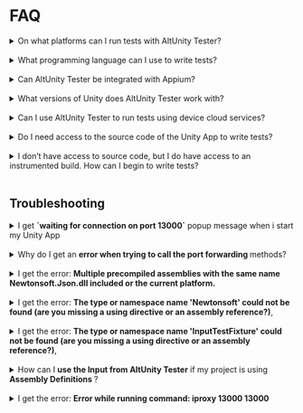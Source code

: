 # FAQ

<details>
<summary> On what platforms can I run tests with AltUnity Tester? </summary>
<br>
<strong>Answer:</strong> PC, Mac, Android, iOS and Unity Editor; support for WebGL and Consoles is work in progress. 
</details>
<br>

<details>
<summary> What programming language can I use to write tests?</summary>
<br>
 C#, Python and Java.
</details>
<br>

<details>
<summary> Can AltUnity Tester be integrated with Appium?</summary>
<br>
Yes, AltUnity Tester can be used alongside Appium. Appium allows you to access the native objects and AltUnity Tester can be used to access the Unity objects.  For more info regarding how to run tests together with appium check <em><a href="tester-with-appium.html">Running tests together with Appium</a></em>.
</details>
<br>

<details>
<summary> What versions of Unity does AltUnity Tester work with? </summary>
<br>
AltUnity Tester works with Unity 2018.1 or higher. If you encounter any issues we'd like to hear about them. You can <a href="contributing.html#did-you-find-a-bug">raise an issue</a> or join our community on <a href="https://discord.gg/Ag9RSuS">Discord</a> or <a href="https://groups.google.com/a/altom.com/forum/#!forum/altunityforum">Google Groups</a>.
</details>
<br>

<details>
<summary>Can I use AltUnity Tester to run tests using device cloud services? </summary>
<br>
It works with some of the cloud services. We tried it with Bitbar Cloud and AWS Device Farm.  
These give you access to a virtual machine or a Docker container that has a cloud device attached, where you upload your tests, configure your environment and run your tests. More info about this here:<em><a href=" tester-with-cloud.html"> Running tests using device cloud services.</a></em>
</details>
<br>

<details>
<summary> Do I need access to the source code of the Unity App to write tests?</summary>
<br>
In order to run tests using AltUnity Tester you require an <a href="get-started.html#instrument-your-game-with-altunity-server">instrumented build</a> of the Unity App. To create an instrumented build of the Unity App you need to <a href="get-started.html#import-altunity-tester-package-in-unity-editor">import</a> the AltUnity Tester package in Unity Editor. 
</details>
<br>

<details>
<summary> I don’t have access to source code, but I do have access to an instrumented build. How can I begin to write tests?</summary>
<br>
 We’ve published AltUnity Inspector, which allows you to inspect the game objects outside the unity editor without access to the source code. More information about AltUnity Inspector can be found in this <a href="https://altom.com/everything-you-need-to-know-about-altunity-inspector/">article</a>.
</details>
<br>

## Troubleshooting

<details>
<summary> I get <strong>`waiting for connection on port 13000`</strong> popup message when i start my Unity App </summary>
<br>
The popup message shows up when you start your instrumented Unity App. It tells you that the AltUnity Tester is ready and you can start running your tests.  
</details>
<br>

<details>
<summary> Why do I get an <strong>error when trying to call the port forwarding </strong>methods? </summary>
<br>
You need to make sure the following third party tools are installed: ADB - Android  or iproxy - iOS. For more information you can check our <a href="advanced-usage.html#how-to-setup-port-forwarding">setup port forwarding guide</a>.
</details>
<br>

<details>
<summary>I get the error: <strong>Multiple precompiled assemblies with the same name Newtonsoft.Json.dll included or the current platform.</strong> </summary>
<br>
You get this error due to multiple imports of Newtonsoft.Json.dll library. You can remove the Newtonsoft.Json version from AltUnity Tester by deleting the <em>Newtonsonft</em> folder <em>Assets/AltUnityTester/ThirdParty/Newtonsonft</em>. 
</details>
<br>

<details>
<summary> I get the error: <strong>The type or namespace name 'Newtonsoft' could not be found (are you missing a using directive or an assembly reference?)</strong>,  </summary>
<br>
You get this error because you don't have a reference to Newtonsoft.Json package.
<br>
Add `"com.unity.nuget.newtonsoft-json": "3.0.1"` to your project `manifest.json`, inside `dependencies`.

```
{
    "dependencies": {
        "com.unity.nuget.newtonsoft-json": "3.0.1"
    }
}
```

</details>
<br>

<details>
<summary> I get the error: <strong>The type or namespace name 'InputTestFixture' could not be found (are you missing a using directive or an assembly reference?)</strong>, </summary>
<br>
You get this error because you don't have `com.unity.inputsystem` added as a testables dependency.
<br>
Add `"com.unity.inputsystem"` to your `manifest.json`, inside `testables.`

```
{
    "testables": [
        "com.unity.inputsystem"
  ]
}
```

</details>
<br>

<details>
<summary>How can I <strong>use the Input from AltUnity Tester</strong> if my project is using <strong>Assembly Definitions </strong>?</summary>
<br>
To use the Input from AltUnity Tester you have to:

1. Create .asmdef files in these directories (3rdParty, AltUnityDriver, AltUnityServer)

2. Reference other assemblies in AltUnityServer assembly

3. Reference AltUnityServer assembly in Project-Main-Assembly
 </details>
 <br>

<details>
<summary>I get the error: <strong>Error while running command: iproxy 13000 13000 </strong></summary>
<br>

If the inner exception is:
<br>

<em>System.ComponentModel.Win32Exception : ApplicationName='iproxy', CommandLine='13000 13000', CurrentDirectory='', Native error= Cannot find the specified file</em>
<br>

Pass the full path of iproxy to <em>AltUnityPortForwarding.ForwardIos</em>

</details>
<br>
